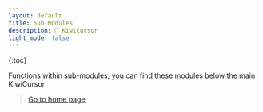 ```yaml
---
layout: default
title: Sub-Modules
description: 🥝 KiwiCursor
light_mode: false
---
```


{:toc}

Functions within sub-modules, you can find these modules below the main KiwiCursor

> [Go to home page](./)

